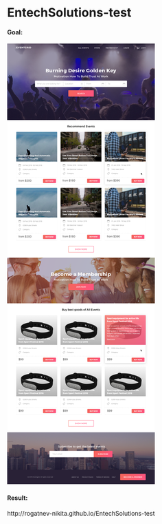 # EntechSolutions-test
<h4>Goal:</h4>
<img src="design/material.png">

<h4>Result:</h4>
http://rogatnev-nikita.github.io/EntechSolutions-test
